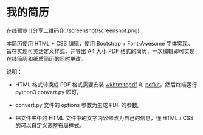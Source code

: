 # 我的简历

[在线预览](https://wwpeng520.github.io/)
![分享二维码]](./screenshot/screenshot.png)

本简历使用 HTML + CSS 编辑，使用 Bootstrap + Font-Awesome 字体实现。旨在实现可灵活定义样式，并导出 A4 大小 PDF 格式的简历，一次编辑即可实现在线简历和纸质简历的同时更改。

说明：

- HTML 格式转换成 PDF 格式需要安装 [wkhtmltopdf](https://wkhtmltopdf.org/) 和 [pdfkit](https://github.com/foliojs/pdfkit)，然后终端运行 python3 convert.py 即可。

- convert.py 文件的 options 参数为生成 PDF 的参数。

- 把文件夹中的 HTML 文件中的文字内容修改为自己的信息，懂 HTML / CSS 的可以自定义调整布局样式。
